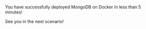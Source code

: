 You have successfully deployed MongoDB on Docker in less than 5 minutes!

See you in the next scenario!
